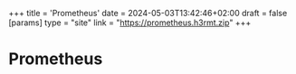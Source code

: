 +++
title = 'Prometheus'
date = 2024-05-03T13:42:46+02:00
draft = false
[params]
    type = "site"
    link = "https://prometheus.h3rmt.zip"
+++

# Prometheus